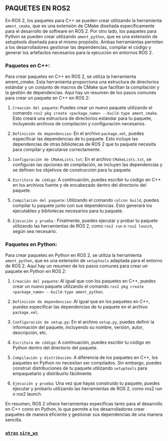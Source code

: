## PAQUETES EN ROS2

En ROS 2, los paquetes para C++ se pueden crear utilizando la herramienta `ament_cmake`, que es una extensión de CMake diseñada específicamente para el desarrollo de software en ROS 2. Por otro lado, los paquetes para Python se pueden crear utilizando `ament_python`, que es una extensión de setuptools diseñada para el mismo propósito. Ambas herramientas permiten a los desarrolladores gestionar las dependencias, compilar el código y generar los artefactos necesarios para la ejecución en entornos ROS 2.



### Paquetes en C++:
Para crear paquetes en C++ en ROS 2, se utiliza la herramienta ament_cmake. Esta herramienta proporciona una estructura de directorios estándar y un conjunto de macros de CMake que facilitan la compilación y la gestión de dependencias. Aquí hay un resumen de los pasos comunes para crear un paquete en C++ en ROS 2:


1. `Creación del paquete`: Puedes crear un nuevo paquete utilizando el comando `ros2 pkg create <package_name> --build-type ament_cmake`. Esto creará una estructura de directorios estándar para tu paquete, incluyendo archivos de compilación y configuración necesarios.

2. `Definición de dependencias`: En el archivo `package.xml`, puedes especificar las dependencias de tu paquete. Esto incluye las dependencias de otras bibliotecas de ROS 2 que tu paquete necesita para compilar y ejecutarse correctamente.

3. `Configuración de CMakeLists.txt`: En el archivo `CMakeLists.txt`, se configuran las opciones de compilación, se incluyen las dependencias y se definen los objetivos de construcción para tu paquete.

4. `Escritura de código`: A continuación, puedes escribir tu código en C++ en los archivos fuente y de encabezado dentro del directorio del paquete.

5. `Compilación del paquete`: Utilizando el comando `colcon build`, puedes compilar tu paquete junto con sus dependencias. Esto generará los ejecutables y bibliotecas necesarios para tu paquete.

6. `Ejecución y prueba` : Finalmente, puedes ejecutar y probar tu paquete utilizando las herramientas de ROS 2, como `ros2 run` o `ros2 launch`, según sea necesario.



### Paquetes en Python:
Para crear paquetes en Python en ROS 2, se utiliza la herramienta `ament_python`, que es una extensión de `setuptools` adaptada para el entorno de ROS 2. Aquí hay un resumen de los pasos comunes para crear un paquete en Python en ROS 2:

1. `Creación del paquete`: Al igual que con los paquetes en C++, puedes crear un nuevo paquete utilizando el comando `ros2 pkg create <package_name> --build-type ament_python`.

2. `Definición de dependencias`: Al igual que en los paquetes en C++, puedes especificar las dependencias de tu paquete en el archivo `package.xml`.

3. `Configuración de setup.py`: En el archivo `setup.py`, puedes definir la información del paquete, incluyendo su nombre, versión, autor, descripción, etc.

4. `Escritura de código`: A continuación, puedes escribir tu código en Python dentro del directorio del paquete.

5. `Compilación y distribución`: A diferencia de los paquetes en C++, los paquetes en Python no necesitan ser compilados. Sin embargo, puedes construir distribuciones de tu paquete utilizando `setuptools` para empaquetarlo y distribuirlo fácilmente.

6. `Ejecución y prueba`: Una vez que hayas construido tu paquete, puedes ejecutar y probarlo utilizando las herramientas de ROS 2, como ros2 run o ros2 launch.

En resumen, ROS 2 ofrece herramientas específicas tanto para el desarrollo en C++ como en Python, lo que permite a los desarrolladores crear paquetes de manera eficiente y gestionar sus dependencias de una manera sencilla.



### [`atras`](./../)        [`siro_ws`](./../)